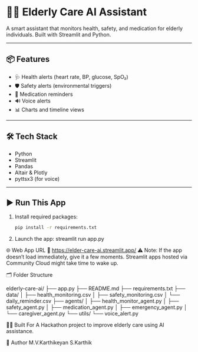 # 🧓👵 Elderly Care AI Assistant

A smart assistant that monitors health, safety, and medication for elderly individuals. Built with Streamlit and Python.

---

## 📦 Features

- 🩺 Health alerts (heart rate, BP, glucose, SpO₂)
- 🛡️ Safety alerts (environmental triggers)
- 💊 Medication reminders
- 🔊 Voice alerts
- 📊 Charts and timeline views

---

## 🛠️ Tech Stack

- Python
- Streamlit
- Pandas
- Altair & Plotly
- pyttsx3 (for voice)

---

## ▶️ Run This App

1. Install required packages:
   ```bash
   pip install -r requirements.txt

2. Launch the app:
    streamlit run app.py
   
🌐 Web App URL
🔗 https://elder-care-ai.streamlit.app/
⚠️ Note: If the app doesn’t load immediately, give it a few moments. Streamlit apps hosted via Community Cloud might take time to wake up.

🗂️ Folder Structure

elderly-care-ai/
├── app.py
├── README.md
├── requirements.txt
├── data/
│   ├── health_monitoring.csv
│   ├── safety_monitoring.csv
│   └── daily_reminder.csv
├── agents/
│   ├── health_monitor_agent.py
│   ├── safety_agent.py
│   ├── medication_agent.py
│   ├── emergency_agent.py
│   └── caregiver_agent.py
└── utils/
    └── voice_alert.py

👩‍⚕️ Built For
A Hackathon project to improve elderly care using AI assistance.

👤 Author
M.V.Karthikeyan
S.Karthik
